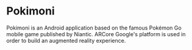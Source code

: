 # Pokimoni
Pokimoni is an Android application based on the famous Pokémon Go mobile game published by Niantic. ARCore Google's platform is used in order to build an augmented reality experience. 
